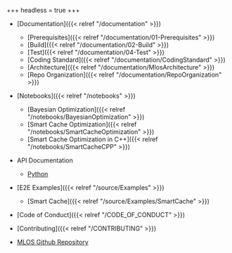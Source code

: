 +++
headless = true
+++

- [Documentation]({{< relref "/documentation" >}})
  - [Prerequisites]({{< relref "/documentation/01-Prerequisites" >}})
  - [Build]({{< relref "/documentation/02-Build" >}})
  - [Test]({{< relref "/documentation/04-Test" >}})
  - [Coding Standard]({{< relref "/documentation/CodingStandard" >}})
  - [Architecture]({{< relref "/documentation/MlosArchitecture" >}})
  - [Repo Organization]({{< relref "/documentation/RepoOrganization" >}})

- [Notebooks]({{< relref "/notebooks" >}})
  - [Bayesian Optimization]({{< relref "/notebooks/BayesianOptimization" >}})
  - [Smart Cache Optimization]({{< relref "/notebooks/SmartCacheOptimization" >}})
  - [Smart Cache Optimization in C++]({{< relref "/notebooks/SmartCacheCPP" >}})

- API Documentation
  - [Python](/MLOS/python_api/)

- [E2E Examples]({{< relref "/source/Examples" >}})
  - [Smart Cache]({{< relref "/source/Examples/SmartCache" >}})

- [Code of Conduct]({{< relref "/CODE_OF_CONDUCT" >}})
- [Contributing]({{< relref "/CONTRIBUTING" >}})
- [MLOS Github Repository](https://github.com/Microsoft/MLOS)
